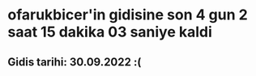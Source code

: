 # ofarukbicer'in gidisine son 4 gun 2 saat 15 dakika 03 saniye kaldi

## Gidis tarihi: 30.09.2022 :(